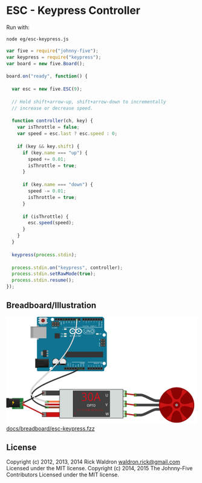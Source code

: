 <!--remove-start-->
# ESC - Keypress Controller

Run with:
```bash
node eg/esc-keypress.js
```
<!--remove-end-->

```javascript
var five = require("johnny-five");
var keypress = require("keypress");
var board = new five.Board();

board.on("ready", function() {

  var esc = new five.ESC(9);

  // Hold shift+arrow-up, shift+arrow-down to incrementally
  // increase or decrease speed.

  function controller(ch, key) {
    var isThrottle = false;
    var speed = esc.last ? esc.speed : 0;

    if (key && key.shift) {
      if (key.name === "up") {
        speed += 0.01;
        isThrottle = true;
      }

      if (key.name === "down") {
        speed -= 0.01;
        isThrottle = true;
      }

      if (isThrottle) {
        esc.speed(speed);
      }
    }
  }

  keypress(process.stdin);

  process.stdin.on("keypress", controller);
  process.stdin.setRawMode(true);
  process.stdin.resume();
});

```


## Breadboard/Illustration


![docs/breadboard/esc-keypress.png](breadboard/esc-keypress.png)
[docs/breadboard/esc-keypress.fzz](breadboard/esc-keypress.fzz)




<!--remove-start-->
## License
Copyright (c) 2012, 2013, 2014 Rick Waldron <waldron.rick@gmail.com>
Licensed under the MIT license.
Copyright (c) 2014, 2015 The Johnny-Five Contributors
Licensed under the MIT license.
<!--remove-end-->
